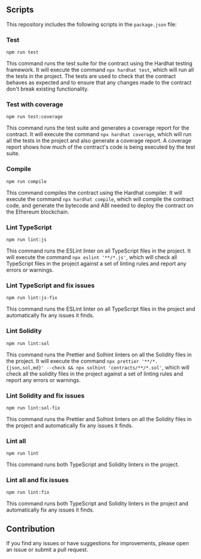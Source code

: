 ## Scripts

This repository includes the following scripts in the `package.json` file:

### Test

`npm run test`

This command runs the test suite for the contract using the Hardhat testing framework. It will execute the command `npx hardhat test`, which will run all the tests in the project. The tests are used to check that the contract behaves as expected and to ensure that any changes made to the contract don't break existing functionality.

### Test with coverage

`npm run test:coverage`

This command runs the test suite and generates a coverage report for the contract. It will execute the command `npx hardhat coverage`, which will run all the tests in the project and also generate a coverage report. A coverage report shows how much of the contract's code is being executed by the test suite.

### Compile

```
npm run compile
```

This command compiles the contract using the Hardhat compiler. It will execute the command `npx hardhat compile`, which will compile the contract code, and generate the bytecode and ABI needed to deploy the contract on the Ethereum blockchain.

### Lint TypeScript

```
npm run lint:js
```

This command runs the ESLint linter on all TypeScript files in the project. It will execute the command `npx eslint '**/*.js'`, which will check all TypeScript files in the project against a set of linting rules and report any errors or warnings.

### Lint TypeScript and fix issues

```
npm run lint:js-fix
```

This command runs the ESLint linter on all TypeScript files in the project and automatically fix any issues it finds.

### Lint Solidity

```
npm run lint:sol
```

This command runs the Prettier and Solhint linters on all the Solidity files in the project. It will execute the command `npx prettier '**/*.{json,sol,md}' --check && npx solhint 'contracts/**/*.sol'`, which will check all the solidity files in the project against a set of linting rules and report any errors or warnings.

### Lint Solidity and fix issues

```
npm run lint:sol-fix
```

This command runs the Prettier and Solhint linters on all the Solidity files in the project and automatically fix any issues it finds.

### Lint all

```
npm run lint
```

This command runs both TypeScript and Solidity linters in the project.

### Lint all and fix issues

```
npm run lint:fix
```

This command runs both TypeScript and Solidity linters in the project and automatically fix any issues it finds.

## Contribution

If you find any issues or have suggestions for improvements, please open an issue or submit a pull request.
